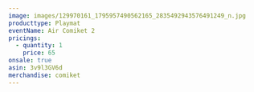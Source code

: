 ```yaml
---
image: images/129970161_1795957490562165_2835492943576491249_n.jpg
producttype: Playmat
eventName: Air Comiket 2
pricings:
  - quantity: 1
    price: 65
onsale: true
asin: 3v9l3GV6d
merchandise: comiket
---
```


